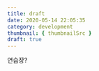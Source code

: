 ```yaml
---
title: draft
date: 2020-05-14 22:05:35
category: development
thumbnail: { thumbnailSrc }
draft: true
---
```


연습장?
